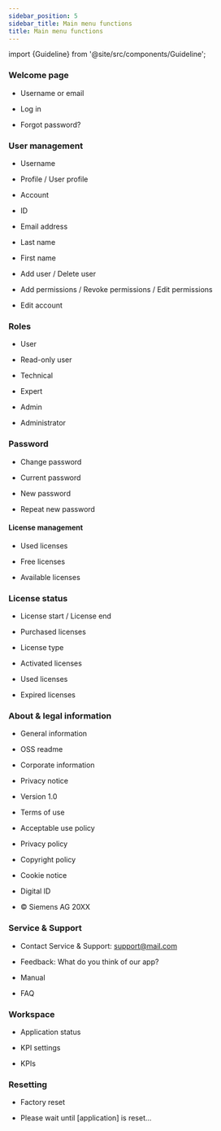 ```yaml
---
sidebar_position: 5
sidebar_title: Main menu functions
title: Main menu functions
---
```


import {Guideline} from '@site/src/components/Guideline';

### Welcome page

- Username or email

- Log in

- Forgot password?

<div class="d-flex flex-wrap">

<span class="m-2">
<Guideline do={false} label='Sign in / Sign up'></Guideline>
<Guideline do={false} label='Login (as it is a noun, not a verb)'></Guideline>
</span>

</div>

### User management

- Username

- Profile / User profile

- Account

- ID

- Email address

- Last name

- First name

- Add user / Delete user

- Add permissions / Revoke permissions / Edit permissions

- Edit account

<div class="d-flex flex-wrap">

<span class="m-2">
<Guideline do={false} label='id / identification'></Guideline>
</span>
<span class="m-2">
<Guideline do={false} label='E-mail'></Guideline>
</span>
<span class="m-2">
<Guideline do={false} label='Add a user / Delete a user / Add permission'></Guideline>
</span>
<span class="m-2">
<Guideline do={false} label='Surname / Initial name / Given name'></Guideline>
</span>

</div>

### Roles

- User

- Read-only user

- Technical

- Expert

- Admin

- Administrator

### Password

- Change password

- Current password

- New password

- Repeat new password

#### License management

- Used licenses

- Free licenses

- Available licenses

### License status

- License start / License end

- Purchased licenses

- License type

- Activated licenses

- Used licenses

- Expired licenses

<span class="m-2">
<Guideline do={false} label='licence'></Guideline>
</span>

### About & legal information

- General information

- OSS readme

- Corporate information

- Privacy notice

- Version 1.0

- Terms of use

- Acceptable use policy

- Privacy policy

- Copyright policy

- Cookie notice

- Digital ID

- © Siemens AG 20XX

<span class="m-2">
<Guideline do={false} label='V1'></Guideline>
</span>

### Service & Support

- Contact Service & Support: support@mail.com

- Feedback: What do you think of our app?

- Manual

- FAQ

<span class="m-2">
<Guideline do={false} label='Documentation'></Guideline>
<Guideline do={false} label='User manual'></Guideline>
</span>

### Workspace

- Application status

- KPI settings

- KPIs

<span class="m-2">
<Guideline do={false} label={"KPI's settings"}></Guideline>
<Guideline do={false} label='KPIS settings'></Guideline>
</span>

### Resetting

- Factory reset

- Please wait until [application] is reset…
